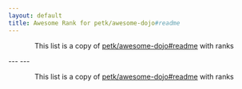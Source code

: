 ```yaml
---
layout: default
title: Awesome Rank for petk/awesome-dojo#readme
---
```


<p align="center">
	This list is a copy of <a href="https://github.com/petk/awesome-dojo#readme">petk/awesome-dojo#readme</a> with ranks
</p>
---
---
<p align="center">
	This list is a copy of <a href="https://github.com/petk/awesome-dojo#readme">petk/awesome-dojo#readme</a> with ranks
</p>
